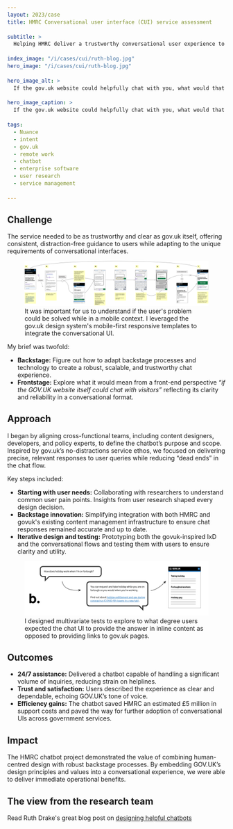```yaml
---
layout: 2023/case
title: HMRC Conversational user interface (CUI) service assessment

subtitle: >
  Helping HMRC deliver a trustworthy conversational user experience to provide 24/7 support to millions of citizens navigating furlough schemes, grants, and new tax implications without overwhelming helplines.

index_image: "/i/cases/cui/ruth-blog.jpg"
hero_image: "/i/cases/cui/ruth-blog.jpg"

hero_image_alt: >
  If the gov.uk website could helpfully chat with you, what would that experience be like?

hero_image_caption: >
  If the gov.uk website could helpfully chat with you, what would that experience be like?

tags: 
  - Nuance
  - intent
  - gov.uk
  - remote work
  - chatbot
  - enterprise software
  - user research
  - service management

---
```


<!-- CUI-sa_chat.jpg -->

## Challenge

The service needed to be as trustworthy and clear as gov.uk itself, offering consistent, distraction-free guidance to users while adapting to the unique requirements of conversational interfaces.  

<figure>
  <img src="/i/cases/cui/study/chat-flow.png" alt="A user journey example on a mobile device">
  <figcaption>It was important for us to understand if the user's problem could be solved while in a mobile context. I leveraged the gov.uk design system's mobile-first responsive templates to integrate the conversational UI.</figcaption>
</figure>

My brief was twofold:  

- **Backstage:** Figure out how to adapt backstage processes and technology to create a robust, scalable, and trustworthy chat experience.  
- **Frontstage:** Explore what it would mean from a front-end perspective _“if the GOV.UK website itself could chat with visitors”_ reflecting its clarity and reliability in a conversational format.

## Approach

I began by aligning cross-functional teams, including content designers, developers, and policy experts, to define the chatbot’s purpose and scope. Inspired by gov.uk’s no-distractions service ethos, we focused on delivering precise, relevant responses to user queries while reducing “dead ends” in the chat flow.  

Key steps included:  

- **Starting with user needs:** Collaborating with researchers to understand common user pain points. Insights from user research shaped every design decision.  
- **Backstage innovation:** Simplifying integration with both HMRC and govuk's existing content management infrastructure to ensure chat responses remained accurate and up to date.  
- **Iterative design and testing:** Prototyping both the govuk-inspired IxD and the conversational flows and testing them with users to ensure clarity and utility.  

<figure>
  <img src="/i/cases/cui/study/content-AB-testing.png" alt="An option from a multivariate test shows a sample of govuk content in the chat UI itsel.">
  <figcaption>I designed multivariate tests to explore to what degree users expected the chat UI to provide the answer in inline content as opposed to providing links to gov.uk pages.</figcaption>
</figure>

## Outcomes

- **24/7 assistance:** Delivered a chatbot capable of handling a significant volume of inquiries, reducing strain on helplines.  
- **Trust and satisfaction:** Users described the experience as clear and dependable, echoing GOV.UK’s tone of voice.  
- **Efficiency gains:** The chatbot saved HMRC an estimated £5 million in support costs and paved the way for further adoption of conversational UIs across government services.  

## Impact

The HMRC chatbot project demonstrated the value of combining human-centred design with robust backstage processes. By embedding GOV.UK’s design principles and values into a conversational experience, we were able to deliver immediate operational benefits.

## The view from the research team

Read Ruth Drake's great blog post on [designing helpful chatbots](https://designnotes.blog.gov.uk/2022/06/14/6-tips-for-building-a-genuinely-helpful-chatbot/)



